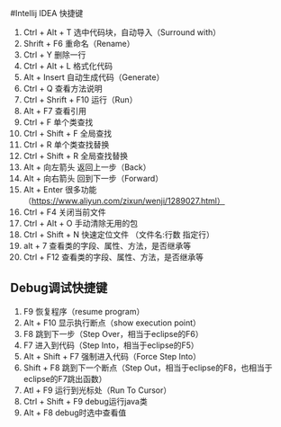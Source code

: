 #Intellij IDEA 快捷键

1. Ctrl + Alt + T       选中代码块，自动导入（Surround with）
2. Shrift + F6          重命名（Rename）
3. Ctrl + Y             删除一行
4. Ctrl + Alt + L       格式化代码
5. Alt + Insert         自动生成代码（Generate）
6. Ctrl + Q             查看方法说明
7. Ctrl + Shrift + F10  运行（Run）
8. Alt + F7             查看引用
9. Ctrl + F             单个类查找
10. Ctrl + Shift + F     全局查找
11. Ctrl + R             单个类查找替换
12. Ctrl + Shift + R     全局查找替换
13. Alt + 向左箭头 返回上一步（Back）
14. Alt + 向右箭头 回到下一步（Forward）
15. Alt + Enter          很多功能（https://www.aliyun.com/zixun/wenji/1289027.html）
16. Ctrl + F4            关闭当前文件
17. Ctrl + Alt + O       手动清除无用的包
18. Ctrl + Shift + N     快速定位文件  （文件名:行数 指定行）
19. alt + 7              查看类的字段、属性、方法，是否继承等 
20. Ctrl + F12           查看类的字段、属性、方法，是否继承等 

## Debug调试快捷键
1. F9               恢复程序（resume program）
2. Alt + F10        显示执行断点（show execution point）
3. F8               跳到下一步（Step Over，相当于eclipse的F6） 
4. F7               进入到代码（Step Into，相当于eclipse的F5）
5. Alt + Shift + F7 强制进入代码（Force Step Into）
6. Shift + F8       跳到下一个断点（Step Out，相当于eclipse的F8，也相当于eclipse的F7跳出函数）
7. Atl + F9         运行到光标处（Run To Cursor）
8. Ctrl + Shift + F9 debug运行java类
9. Alt + F8          debug时选中查看值